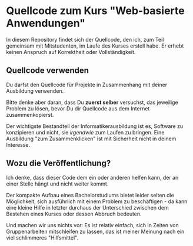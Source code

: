 # Quellcode zum Kurs "Web-basierte Anwendungen"

In diesem Repository findet sich der Quellcode, den ich, 
zum Teil gemeinsam mit Mitstudenten, im Laufe des Kurses 
erstell habe. Er erhebt keinen Anspruch auf Korrektheit 
oder Vollständigkeit.

## Quellcode verwenden

Du darfst den Quellcode für Projekte in Zusammenhang mit 
deiner Ausbildung verwenden.

Bitte denke aber daran, dass Du **zuerst selber** versuchst, 
das jeweilige Problem zu lösen, bevor Du dir Quellcode 
aus dem Internet zusammenkopierst.

Der wichtigste Bestandteil der Informatikerausbildung ist 
es, Software zu konzipieren und nicht, sie *irgendwie* 
zum Laufen zu bringen. Eine Ausbildung "zum Zusammenklicken" 
ist mit Sicherheit nicht in deinem Interesse.

## Wozu die Veröffentlichung?

Ich denke, dass dieser Code dem ein oder anderen helfen
kann, der an einer Stelle hängt und nicht weiter kommt.

Der kompakte Aufbau eines Bachelorstudiums bietet leider
selten die Möglichkeit, sich ausführlich mit einem
Problem zu beschäftigen - da kann eine kleine Hilfe in 
letzter durchaus der Unterschied zwischen dem Bestehen
eines Kurses oder dessen Abbruch bedeuten.

Und machen wir uns nichts vor: Es ist relativ einfach, 
sich in Zeiten von Gruppenarbeiten mitschleifen zu lassen,
das ist meiner Meinung nach ein viel schlimmeres "Hilfsmittel".

